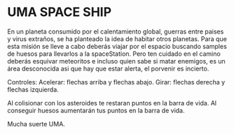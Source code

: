 # UMA SPACE SHIP

En un planeta consumido por el calentamiento global, guerras entre paises y virus extraños, se ha planteado la idea de habitar otros planetas.
Para que esta misión se lleve a cabo deberás viajar por el espacio buscando samples de huesos para llevarlos a la spaceStation.
Pero ten cuidado en el camino deberás esquivar meteoritos e incluso quien sabe si matar enemigos, es un área desconocida asi que hay que estar alerta, el porvenir es incierto.

Controles:
Acelerar: flechas arriba y flechas abajo.
Girar: flechas derecha y flechas izquierda.

Al colisionar con los asteroides te restaran puntos en la barra de vida.
Al conseguir huesos aumentarán tus puntos en la barra de vida.

Mucha suerte UMA.

